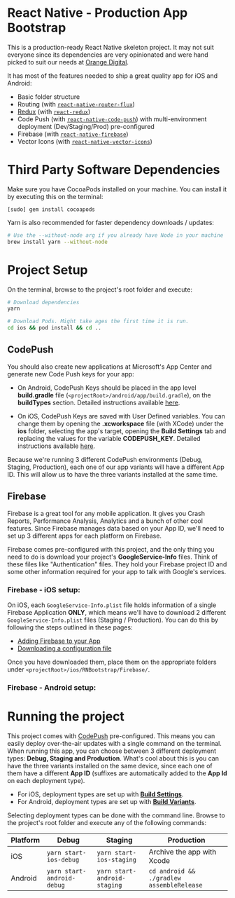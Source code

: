 # React Native - Production App Bootstrap
This is a production-ready React Native skeleton project. It may not suit everyone since its  dependencies are very opinionated and were hand picked to suit our needs at [Orange Digital](https://www.orangedigital.com.au/).

It has most of the features needed to ship a great quality app for iOS and Android:
- Basic folder structure
- Routing (with [`react-native-router-flux`](https://github.com/aksonov/react-native-router-flux)) 
- [Redux](https://github.com/reduxjs/redux) (with [`react-redux`](https://github.com/reduxjs/react-redux))
- Code Push (with [`react-native-code-push`](https://github.com/Microsoft/react-native-code-push)) with multi-environment deployment (Dev/Staging/Prod) pre-configured 
- Firebase (with [`react-native-firebase`](https://github.com/invertase/react-native-firebase))
- Vector Icons (with [`react-native-vector-icons`](https://github.com/oblador/react-native-vector-icons))

# Third Party Software Dependencies
Make sure you have CocoaPods installed on your machine. You can install it by executing this on the terminal: 
```
[sudo] gem install cocoapods
```

Yarn is also recommended for faster dependency downloads / updates: 
```bash
# Use the --without-node arg if you already have Node in your machine
brew install yarn --without-node 
```

# Project Setup
On the terminal, browse to the project's root folder and execute:

```bash
# Download dependencies
yarn 

# Download Pods. Might take ages the first time it is run.
cd ios && pod install && cd .. 
```

## CodePush 
You should also create new applications at Microsoft's App Center and generate new Code Push keys for your app:

* On Android, CodePush Keys should be placed in the app level **build.gradle** file (`<projectRoot>/android/app/build.gradle`), on the **buildTypes** section. Detailed instructions available [here](https://docs.microsoft.com/en-us/appcenter/distribution/codepush/react-native#android).

* On iOS, CodePush Keys are saved with User Defined variables. You can change them by opening the **.xcworkspace** file (with XCode) under the **ios** folder, selecting the app's target, opening the **Build Settings** tab and replacing the values for the variable **CODEPUSH_KEY**. Detailed instructions available [here](https://docs.microsoft.com/en-us/appcenter/distribution/codepush/react-native#ios).

Because we're running 3 different CodePush environments (Debug, Staging, Production), each one of our app variants will have a different App ID. This will allow us to have the three variants installed at the same time.

## Firebase
Firebase is a great tool for any mobile application. It gives you Crash Reports, Performance Analysis, Analytics and a bunch of other cool features. Since Firebase manages data based on your App ID, we'll need to set up 3 different apps for each platform on Firebase. 

Firebase comes pre-configured with this project, and the only thing you need to do is download your project's **GoogleService-Info** files. Think of these files like "Authentication" files. They hold your Firebase project ID and some other information required for your app to talk with Google's services.

### Firebase - iOS setup:
On iOS, each `GoogleService-Info.plist` file holds information of a single Firebase Application **ONLY**, which means we'll have to download 2 different `GoogleService-Info.plist` files (Staging / Production). You can do this by following the steps outlined in these pages:

- [Adding Firebase to your App](https://firebase.google.com/docs/ios/setup#add_firebase_to_your_app)
- [Downloading a configuration file](https://support.google.com/firebase/answer/7015592)

Once you have downloaded them, place them on the appropriate folders under `<projectRoot>/ios/RNBootstrap/Firebase/`.

### Firebase - Android setup:


# Running the project
This project comes with [CodePush](https://github.com/Microsoft/react-native-code-push) pre-configured. This means you can easily deploy over-the-air updates with a single command on the terminal. 
When running this app, you can choose between 3 different deployment types: **Debug, Staging and Production**. What's cool about this is you can have the three variants installed on the same device, since each one of them have a different **App ID** (suffixes are automatically added to the **App Id** on each deployment type). 

* For iOS, deployment types are set up with [**Build Settings**](https://developer.apple.com/library/archive/featuredarticles/XcodeConcepts/Concept-Build_Settings.html).
* For Android, deployment types are set up with [**Build Variants**](https://developer.android.com/studio/build/build-variants).

Selecting deployment types can be done with the command line. Browse to the project's root folder and execute any of the following commands:

Platform  | Debug                       | Staging                       | Production    
--------- | --------------------------  | ------------------------      | -----         
iOS       | `yarn start-ios-debug`      | `yarn start-ios-staging`      | Archive the app with Xcode  
Android   | `yarn start-android-debug`  | `yarn start-android-staging`  | `cd android && ./gradlew assembleRelease`